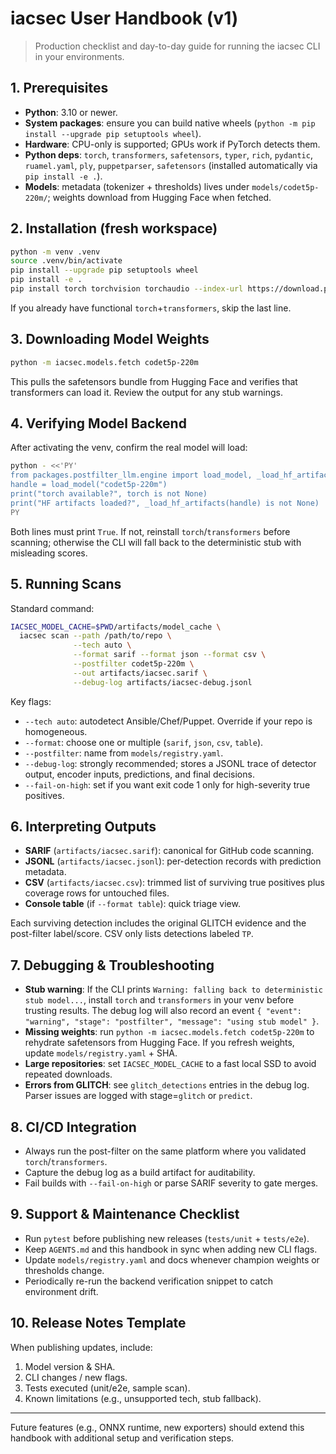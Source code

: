 # iacsec User Handbook (v1)

> Production checklist and day-to-day guide for running the iacsec CLI in your environments.

## 1. Prerequisites
- **Python**: 3.10 or newer.
- **System packages**: ensure you can build native wheels (`python -m pip install --upgrade pip setuptools wheel`).
- **Hardware**: CPU-only is supported; GPUs work if PyTorch detects them.
- **Python deps**: `torch`, `transformers`, `safetensors`, `typer`, `rich`, `pydantic`, `ruamel.yaml`, `ply`, `puppetparser`, `safetensors` (installed automatically via `pip install -e .`).
- **Models**: metadata (tokenizer + thresholds) lives under `models/codet5p-220m/`; weights download from Hugging Face when fetched.

## 2. Installation (fresh workspace)
```bash
python -m venv .venv
source .venv/bin/activate
pip install --upgrade pip setuptools wheel
pip install -e .
pip install torch torchvision torchaudio --index-url https://download.pytorch.org/whl/cpu
```
If you already have functional `torch`+`transformers`, skip the last line.

## 3. Downloading Model Weights
```bash
python -m iacsec.models.fetch codet5p-220m
```
This pulls the safetensors bundle from Hugging Face and verifies that transformers can load it. Review the output for any stub warnings.

## 4. Verifying Model Backend
After activating the venv, confirm the real model will load:
```bash
python - <<'PY'
from packages.postfilter_llm.engine import load_model, _load_hf_artifacts, torch
handle = load_model("codet5p-220m")
print("torch available?", torch is not None)
print("HF artifacts loaded?", _load_hf_artifacts(handle) is not None)
PY
```
Both lines must print `True`. If not, reinstall `torch`/`transformers` before scanning; otherwise the CLI will fall back to the deterministic stub with misleading scores.

## 5. Running Scans
Standard command:
```bash
IACSEC_MODEL_CACHE=$PWD/artifacts/model_cache \
  iacsec scan --path /path/to/repo \
              --tech auto \
              --format sarif --format json --format csv \
              --postfilter codet5p-220m \
              --out artifacts/iacsec.sarif \
              --debug-log artifacts/iacsec-debug.jsonl
```
Key flags:
- `--tech auto`: autodetect Ansible/Chef/Puppet. Override if your repo is homogeneous.
- `--format`: choose one or multiple (`sarif`, `json`, `csv`, `table`).
- `--postfilter`: name from `models/registry.yaml`.
- `--debug-log`: strongly recommended; stores a JSONL trace of detector output, encoder inputs, predictions, and final decisions.
- `--fail-on-high`: set if you want exit code 1 only for high-severity true positives.

## 6. Interpreting Outputs
- **SARIF** (`artifacts/iacsec.sarif`): canonical for GitHub code scanning.
- **JSONL** (`artifacts/iacsec.jsonl`): per-detection records with prediction metadata.
- **CSV** (`artifacts/iacsec.csv`): trimmed list of surviving true positives plus coverage rows for untouched files.
- **Console table** (if `--format table`): quick triage view.

Each surviving detection includes the original GLITCH evidence and the post-filter label/score. CSV only lists detections labeled `TP`.

## 7. Debugging & Troubleshooting
- **Stub warning**: If the CLI prints `Warning: falling back to deterministic stub model...`, install `torch` and `transformers` in your venv before trusting results. The debug log will also record an event `{ "event": "warning", "stage": "postfilter", "message": "using stub model" }`.
- **Missing weights**: run `python -m iacsec.models.fetch codet5p-220m` to rehydrate safetensors from Hugging Face. If you refresh weights, update `models/registry.yaml` + SHA.
- **Large repositories**: set `IACSEC_MODEL_CACHE` to a fast local SSD to avoid repeated downloads.
- **Errors from GLITCH**: see `glitch_detections` entries in the debug log. Parser issues are logged with stage=`glitch` or `predict`.

## 8. CI/CD Integration
- Always run the post-filter on the same platform where you validated `torch`/`transformers`.
- Capture the debug log as a build artifact for auditability.
- Fail builds with `--fail-on-high` or parse SARIF severity to gate merges.

## 9. Support & Maintenance Checklist
- Run `pytest` before publishing new releases (`tests/unit` + `tests/e2e`).
- Keep `AGENTS.md` and this handbook in sync when adding new CLI flags.
- Update `models/registry.yaml` and docs whenever champion weights or thresholds change.
- Periodically re-run the backend verification snippet to catch environment drift.

## 10. Release Notes Template
When publishing updates, include:
1. Model version & SHA.
2. CLI changes / new flags.
3. Tests executed (unit/e2e, sample scan).
4. Known limitations (e.g., unsupported tech, stub fallback).

---
Future features (e.g., ONNX runtime, new exporters) should extend this handbook with additional setup and verification steps.
